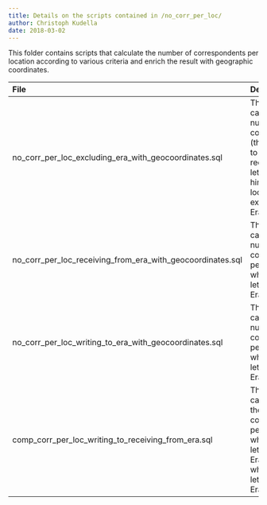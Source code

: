 ```yaml
---
title: Details on the scripts contained in /no_corr_per_loc/
author: Christoph Kudella
date: 2018-03-02
---
```

This folder contains scripts that calculate the number of correspondents per location according to various criteria and enrich the result with geographic coordinates.

| File | Description |
| :------------- | :------------- |
| no_corr_per_loc_excluding_era_with_geocoordinates.sql | This script calculates the number of correspondents (those writing to Erasmus or receiving letters from him) per location, excluding Erasmus. |
| no_corr_per_loc_receiving_from_era_with_geocoordinates.sql | This script calculates the number of correspondents per location who receive letters from Erasmus. |
| no_corr_per_loc_writing_to_era_with_geocoordinates.sql | This script calculates the number of correspondents per location who write letters to Erasmus. |
| comp_corr_per_loc_writing_to_receiving_from_era.sql | This script calculates both the number of correspondents per location who receive letters from Erasmus and who write letters to Erasmus. |
